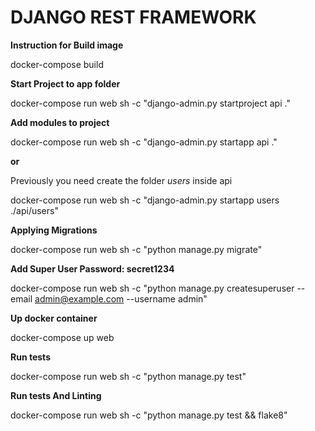 # DJANGO REST FRAMEWORK

**Instruction for Build image**

docker-compose build

**Start Project to app folder**

 docker-compose run web sh -c "django-admin.py startproject api ."
 
**Add modules to project**

docker-compose run web sh -c "django-admin.py startapp api ."

**or**

Previously you need create the folder _users_  inside api

docker-compose run web sh -c "django-admin.py startapp users ./api/users"


**Applying Migrations**
 
 docker-compose run  web sh -c "python manage.py migrate"
 
**Add Super User Password: secret1234**
 
  docker-compose run  web sh -c "python manage.py createsuperuser --email admin@example.com --username admin"

**Up docker container**

docker-compose up web

**Run tests**
 
 docker-compose run web sh -c "python manage.py test"

**Run tests And Linting**
 
 docker-compose run web sh -c "python manage.py test  && flake8"

